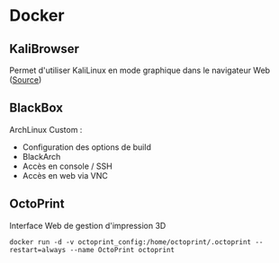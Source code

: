 # Docker

## KaliBrowser 

Permet d'utiliser KaliLinux en mode graphique dans le navigateur Web ([Source](https://hub.docker.com/r/jgamblin/kalibrowser/))

## BlackBox

ArchLinux Custom :
- Configuration des options de build
- BlackArch
- Accès en console / SSH
- Accès en web via VNC

## OctoPrint

Interface Web de gestion d'impression 3D

```
docker run -d -v octoprint_config:/home/octoprint/.octoprint --restart=always --name OctoPrint octoprint
```